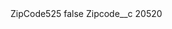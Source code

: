 <?xml version="1.0" encoding="UTF-8"?>
<CustomMetadata xmlns="http://soap.sforce.com/2006/04/metadata" xmlns:xsi="http://www.w3.org/2001/XMLSchema-instance" xmlns:xsd="http://www.w3.org/2001/XMLSchema">
    <label>ZipCode525</label>
    <protected>false</protected>
    <values>
        <field>Zipcode__c</field>
        <value xsi:type="xsd:string">20520</value>
    </values>
</CustomMetadata>
